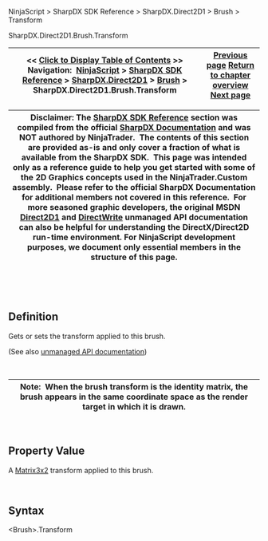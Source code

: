 ﻿


NinjaScript \> SharpDX SDK Reference \> SharpDX.Direct2D1 \> Brush \> Transform






















SharpDX.Direct2D1\.Brush.Transform







| \<\< [Click to Display Table of Contents](sharpdx_direct2d1_brush_transform.md) \>\> **Navigation:**     [NinjaScript](ninjascript-1.md) \> [SharpDX SDK Reference](sharpdx_sdk_reference-1.md) \> [SharpDX.Direct2D1](sharpdx_direct2d1-1.md) \> [Brush](sharpdx_direct2d1_brush-1.md) \> SharpDX.Direct2D1\.Brush.Transform | [Previous page](sharpdx_direct2d1_brush_opacity-1.md) [Return to chapter overview](sharpdx_direct2d1_brush-1.md) [Next page](sharpdx_direct2d1_brushproperties-1.md) |
| --- | --- |













| Disclaimer: The [SharpDX SDK Reference](sharpdx_sdk_reference-1.md) section was compiled from the official [SharpDX Documentation](http://sharpdx.org/) and was NOT authored by NinjaTrader.  The contents of this section are provided as\-is and only cover a fraction of what is available from the SharpDX SDK.  This page was intended only as a reference guide to help you get started with some of the 2D Graphics concepts used in the NinjaTrader.Custom assembly.  Please refer to the official SharpDX Documentation for additional members not covered in this reference.  For more seasoned graphic developers, the original MSDN [Direct2D1](https://msdn.microsoft.com/en-us/library/windows/desktop/dd370990.aspx) and [DirectWrite](https://msdn.microsoft.com/en-us/library/windows/desktop/dd368038.aspx) unmanaged API documentation can also be helpful for understanding the DirectX/Direct2D run\-time environment. For NinjaScript development purposes, we document only essential members in the structure of this page. |
| --- |



 


 


## Definition


Gets or sets the transform applied to this brush. 


(See also [unmanaged API documentation](https://msdn.microsoft.com/en-us/library/dd371179(v=vs.85).aspx))


 




| Note:  When the brush transform is the identity matrix, the brush appears in the same coordinate space as the render target in which it is drawn. |
| --- |



 


## Property Value


A [Matrix3x2](sharpdx_matrix3x2-1.md) transform applied to this brush.


 


## Syntax


\<Brush\>.Transform








